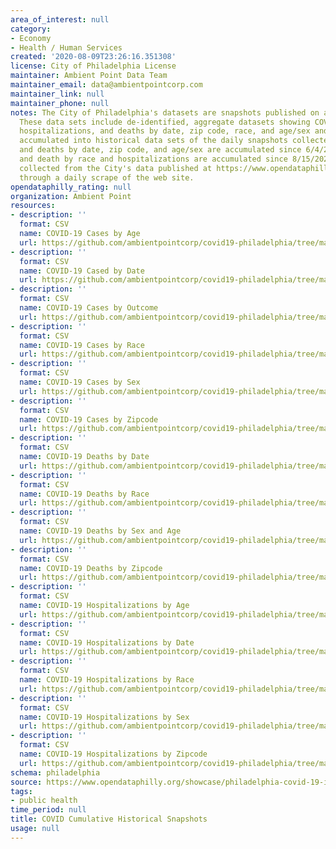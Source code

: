 ```yaml
---
area_of_interest: null
category:
- Economy
- Health / Human Services
created: '2020-08-09T23:26:16.351308'
license: City of Philadelphia License
maintainer: Ambient Point Data Team
maintainer_email: data@ambientpointcorp.com
maintainer_link: null
maintainer_phone: null
notes: The City of Philadelphia's datasets are snapshots published on a daily basis.
  These data sets include de-identified, aggregate datasets showing COVID-19 cases,
  hospitalizations, and deaths by date, zip code, race, and age/sex and are made available
  accumulated into historical data sets of the daily snapshots collected. The cases
  and deaths by date, zip code, and age/sex are accumulated since 6/4/2020. Cases
  and death by race and hospitalizations are accumulated since 8/15/2020. Data is
  collected from the City's data published at https://www.opendataphilly.org/showcase/philadelphia-covid-19-information
  through a daily scrape of the web site.
opendataphilly_rating: null
organization: Ambient Point
resources:
- description: ''
  format: CSV
  name: COVID-19 Cases by Age
  url: https://github.com/ambientpointcorp/covid19-philadelphia/tree/master/cases_by_age
- description: ''
  format: CSV
  name: COVID-19 Cased by Date
  url: https://github.com/ambientpointcorp/covid19-philadelphia/tree/master/cases_by_date
- description: ''
  format: CSV
  name: COVID-19 Cases by Outcome
  url: https://github.com/ambientpointcorp/covid19-philadelphia/tree/master/cases_by_outcome
- description: ''
  format: CSV
  name: COVID-19 Cases by Race
  url: https://github.com/ambientpointcorp/covid19-philadelphia/tree/master/cases_by_race
- description: ''
  format: CSV
  name: COVID-19 Cases by Sex
  url: https://github.com/ambientpointcorp/covid19-philadelphia/tree/master/cases_by_sex
- description: ''
  format: CSV
  name: COVID-19 Cases by Zipcode
  url: https://github.com/ambientpointcorp/covid19-philadelphia/tree/master/cases_by_zipcode
- description: ''
  format: CSV
  name: COVID-19 Deaths by Date
  url: https://github.com/ambientpointcorp/covid19-philadelphia/tree/master/deaths_by_date
- description: ''
  format: CSV
  name: COVID-19 Deaths by Race
  url: https://github.com/ambientpointcorp/covid19-philadelphia/tree/master/deaths_by_race
- description: ''
  format: CSV
  name: COVID-19 Deaths by Sex and Age
  url: https://github.com/ambientpointcorp/covid19-philadelphia/tree/master/deaths_by_sex_age
- description: ''
  format: CSV
  name: COVID-19 Deaths by Zipcode
  url: https://github.com/ambientpointcorp/covid19-philadelphia/tree/master/deaths_by_zipcode
- description: ''
  format: CSV
  name: COVID-19 Hospitalizations by Age
  url: https://github.com/ambientpointcorp/covid19-philadelphia/tree/master/hospitalizations_by_age
- description: ''
  format: CSV
  name: COVID-19 Hospitalizations by Date
  url: https://github.com/ambientpointcorp/covid19-philadelphia/tree/master/hospitalizations_by_date
- description: ''
  format: CSV
  name: COVID-19 Hospitalizations by Race
  url: https://github.com/ambientpointcorp/covid19-philadelphia/tree/master/hospitalizations_by_race
- description: ''
  format: CSV
  name: COVID-19 Hospitalizations by Sex
  url: https://github.com/ambientpointcorp/covid19-philadelphia/tree/master/hospitalizations_by_sex
- description: ''
  format: CSV
  name: COVID-19 Hospitalizations by Zipcode
  url: https://github.com/ambientpointcorp/covid19-philadelphia/tree/master/hospitalizations_by_zipcode
schema: philadelphia
source: https://www.opendataphilly.org/showcase/philadelphia-covid-19-information
tags:
- public health
time_period: null
title: COVID Cumulative Historical Snapshots
usage: null
---
```

